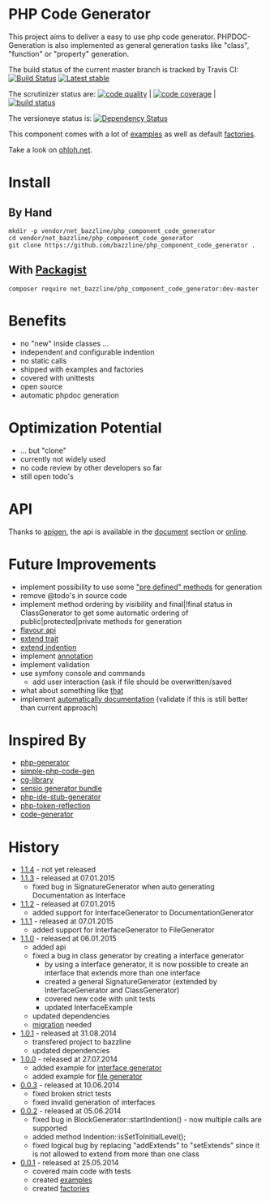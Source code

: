 # PHP Code Generator

This project aims to deliver a easy to use php code generator.
PHPDOC-Generation is also implemented as general generation tasks like "class", "function" or "property" generation.

The build status of the current master branch is tracked by Travis CI: 
[![Build Status](https://travis-ci.org/bazzline/php_component_code_generator.png?branch=master)](http://travis-ci.org/bazzline/php_component_code_generator)
[![Latest stable](https://img.shields.io/packagist/v/net_bazzline/php_component_code_generator.svg)](https://packagist.org/packages/net_bazzline/php_component_code_generator)

The scrutinizer status are:
[![code quality](https://scrutinizer-ci.com/g/bazzline/php_component_code_generator/badges/quality-score.png?b=master)](https://scrutinizer-ci.com/g/bazzline/php_component_code_generator/) | [![code coverage](https://scrutinizer-ci.com/g/bazzline/php_component_code_generator/badges/coverage.png?b=master)](https://scrutinizer-ci.com/g/bazzline/php_component_code_generator/) | [![build status](https://scrutinizer-ci.com/g/bazzline/php_component_locator_generator/badges/build.png?b=master)](https://scrutinizer-ci.com/g/bazzline/php_component_code_generator/)

The versioneye status is:
[![Dependency Status](https://www.versioneye.com/user/projects/54036dbbeab62ac615000143/badge.svg?style=flat)](https://www.versioneye.com/user/projects/54036dbbeab62ac615000143)

This component comes with a lot of [examples](https://github.com/bazzline/php_component_code_generator/tree/master/example) as well as default [factories](https://github.com/bazzline/php_component_code_generator/tree/master/source/Net/Bazzline/Component/CodeGenerator/Factory).

Take a look on [ohloh.net](https://www.ohloh.net/p/php_component_code_generator).

# Install

## By Hand

    mkdir -p vendor/net_bazzline/php_component_code_generator
    cd vendor/net_bazzline/php_component_code_generator
    git clone https://github.com/bazzline/php_component_code_generator .

## With [Packagist](https://packagist.org/packages/net_bazzline/php_component_code_generator)

    composer require net_bazzline/php_component_code_generator:dev-master

# Benefits

* no "new" inside classes ...
* independent and configurable indention
* no static calls
* shipped with examples and factories
* covered with unittests
* open source
* automatic phpdoc generation

# Optimization Potential 

* ... but "clone"
* currently not widely used 
* no code review by other developers so far
* still open todo's

# API

Thanks to [apigen](https://github.com/apigen/apigen), the api is available in the [document](https://github.com/bazzline/php_component_code_generator/blob/master/document/index.html) section or [online](http://code.bazzline.net/).

# Future Improvements

* implement possibility to use some ["pre defined" methods](https://github.com/wells5609/CodeGenerator/tree/master/src/CodeGenerator/Method) for generation
* remove @todo's in source code
* implement method ordering by visibility and final|!final status in ClassGenerator to get some automatic ordering of public|protected|private methods for generation
* [flavour api](https://github.com/propelorm/Propel/blob/master/generator/lib/builder/om/OMBuilder.php)
* [extend trait](https://github.com/Speicher210/CodeGenerator/blob/master/docs/php/oop/generate-trait.md)
* [extend indention](https://github.com/Speicher210/CodeGenerator/blob/master/src/Wingu/OctopusCore/CodeGenerator/GeneratorInterface.php)
* implement [annotation](https://github.com/Speicher210/CodeGenerator/tree/master/src/Wingu/OctopusCore/CodeGenerator/PHP/Annotation)
* implement validation
* use symfony console and commands
    * add user interaction (ask if file should be overwritten/saved
* what about something like [that](https://github.com/zetacomponents/PhpGenerator/blob/master/docs/example_general.php)
* implement [automatically documentation](https://github.com/wells5609/CodeGenerator) (validate if this is still better than current approach)

# Inspired By

* [php-generator](https://github.com/nette/php-generator)
* [simple-php-code-gen](https://github.com/gotohr/simple-php-code-gen)
* [cg-library](https://github.com/schmittjoh/cg-library)
* [sensio generator bundle](https://github.com/sensiolabs/SensioGeneratorBundle)
* [php-ide-stub-generator](https://github.com/racztiborzoltan/php-ide-stub-generator)
* [php-token-reflection](https://github.com/Andrewsville/PHP-Token-Reflection)
* [code-generator](https://github.com/Speicher210/CodeGenerator)

# History

* [1.1.4](https://github.com/bazzline/php_component_code_generator/tree/1.1.4) - not yet released
* [1.1.3](https://github.com/bazzline/php_component_code_generator/tree/1.1.3) - released at 07.01.2015
    * fixed bug in SignatureGenerator when auto generating Documentation as Interface
* [1.1.2](https://github.com/bazzline/php_component_code_generator/tree/1.1.2) - released at 07.01.2015
    * added support for InterfaceGenerator to DocumentationGenerator
* [1.1.1](https://github.com/bazzline/php_component_code_generator/tree/1.1.1) - released at 07.01.2015
    * added support for InterfaceGenerator to FileGenerator
* [1.1.0](https://github.com/bazzline/php_component_code_generator/tree/1.1.0) - released at 06.01.2015
    * added api
    * fixed a bug in class generator by creating a interface generator
        * by using a interface generator, it is now possible to create an interface that extends more than one interface
        * created a general SignatureGenerator (extended by InterfaceGenerator and ClassGenerator)
        * covered new code with unit tests
        * updated InterfaceExample
    * updated dependencies
    * [migration](https://github.com/bazzline/php_component_code_generator/blob/master/migration/1.0.1_to_1.1.0.md) needed
* [1.0.1](https://github.com/bazzline/php_component_code_generator/tree/1.0.1) - released at 31.08.2014
    * transfered project to bazzline
    * updated dependencies
* [1.0.0](https://github.com/bazzline/php_component_code_generator/tree/1.0.0) - released at 27.07.2014
    * added example for [interface generator](https://github.com/bazzline/php_component_code_generator/tree/1.0.0/example/InterfaceExample.php)
    * added example for [file generator](https://github.com/bazzline/php_component_code_generator/tree/1.0.0/example/FileExample.php)
* [0.0.3](https://github.com/bazzline/php_component_code_generator/tree/0.0.3) - released at 10.06.2014
    * fixed broken strict tests
    * fixed invalid generation of interfaces
* [0.0.2](https://github.com/bazzline/php_component_code_generator/tree/0.0.2) - released at 05.06.2014
    * fixed bug in BlockGenerator::startIndention() - now multiple calls are supported
    * added method Indention::isSetToInitialLevel();
    * fixed logical bug by replacing "addExtends" to "setExtends" since it is not allowed to extend from more than one class
* [0.0.1](https://github.com/bazzline/php_component_code_generator/tree/0.0.1) - released at 25.05.2014
    * covered main code with tests
    * created [examples](https://github.com/bazzline/php_component_code_generator/tree/0.0.1/example)
    * created [factories](https://github.com/bazzline/php_component_code_generator/tree/0.0.1/source/Net/Bazzline/Component/CodeGenerator/Factory)
